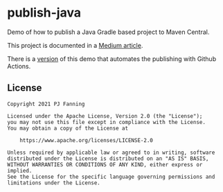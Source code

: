 # publish-java
Demo of how to publish a Java Gradle based project to Maven Central.

This project is documented in a [Medium article](https://medium.com/@pjfanning/publishing-your-first-open-source-library-with-gradle-50bd0b1cd3af).

There is a [version](https://github.com/open-source-release-demo/publish-java-github-actions) of this demo that automates the publishing with Github Actions.

## License

```
Copyright 2021 PJ Fanning

Licensed under the Apache License, Version 2.0 (the "License");
you may not use this file except in compliance with the License.
You may obtain a copy of the License at

    https://www.apache.org/licenses/LICENSE-2.0

Unless required by applicable law or agreed to in writing, software
distributed under the License is distributed on an "AS IS" BASIS,
WITHOUT WARRANTIES OR CONDITIONS OF ANY KIND, either express or implied.
See the License for the specific language governing permissions and
limitations under the License.
```

